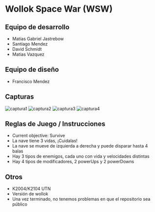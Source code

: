 # Wollok Space War (WSW)

## Equipo de desarrollo

- Matías Gabriel Jastrebow
- Santiago Mendez
- David Schmidt
- Matías Vazquez

## Equipo de diseño

- Francisco Mendez 

## Capturas

![captura1](https://github.com/pdepjm/2023-o-tpi-game-peixe/blob/master/assets/captura1.png)
![captura2](https://github.com/pdepjm/2023-o-tpi-game-peixe/blob/master/assets/captura2.png)
![captura3](https://github.com/pdepjm/2023-o-tpi-game-peixe/blob/master/assets/captura3.png)
![captura4](https://github.com/pdepjm/2023-o-tpi-game-peixe/blob/master/assets/captura4.png)

## Reglas de Juego / Instrucciones

- Current objective: Survive
- La nave tiene 3 vidas, ¡Cuidalas!
- La nave se mueve de izquierda a derecha y puede disparar hasta 4 balas
- Hay 3 tipos de enemigos, cada uno con vida y velocidades distintas
- Hay 4 tipos de modificadores, 2 powerUps y 2 powerDowns

## Otros

- K2004/K2104 UTN
- Versión de wollok
- Una vez terminado, no tenemos problemas en que el repositorio sea público
